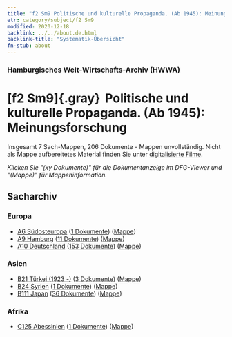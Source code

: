 ```yaml
---
title: "f2 Sm9 Politische und kulturelle Propaganda. (Ab 1945): Meinungsforschung"
etr: category/subject/f2 Sm9
modified: 2020-12-18
backlink: ../../about.de.html
backlink-title: "Systematik-Übersicht"
fn-stub: about
---
```


### Hamburgisches Welt-Wirtschafts-Archiv (HWWA)
# [f2 Sm9]{.gray}&#8201; Politische und kulturelle Propaganda. (Ab 1945): Meinungsforschung&#160; 




Insgesamt 7 Sach-Mappen, 206 Dokumente - Mappen unvollständig.
Nicht als Mappe aufbereitetes Material finden Sie unter [digitalisierte Filme](/film/h1_sh).

_Klicken Sie "(xy Dokumente)" für die Dokumentanzeige im DFG-Viewer und "(Mappe)" für Mappeninformation._

## Sacharchiv




### Europa

- [A6 Südosteuropa](../../../geo/about.de.html#A6) (<a href="https://dfg-viewer.de/show/?tx_dlf[id]=https://pm20.zbw.eu/mets/sh/1409xx/140900/1442xx/144295/public.mets.de.xml" target="_blank">1 Dokumente</a>) ([Mappe](http://purl.org/pressemappe20/folder/sh/140900,144295))
- [A9 Hamburg](../../../geo/about.de.html#A9) (<a href="https://dfg-viewer.de/show/?tx_dlf[id]=https://pm20.zbw.eu/mets/sh/1409xx/140905/1442xx/144295/public.mets.de.xml" target="_blank">11 Dokumente</a>) ([Mappe](http://purl.org/pressemappe20/folder/sh/140905,144295))
- [A10 Deutschland](../../../geo/about.de.html#A10) (<a href="https://dfg-viewer.de/show/?tx_dlf[id]=https://pm20.zbw.eu/mets/sh/1261xx/126128/1442xx/144295/public.mets.de.xml" target="_blank">153 Dokumente</a>) ([Mappe](http://purl.org/pressemappe20/folder/sh/126128,144295))

### Asien

- [B21 Türkei (1923 -)](../../../geo/about.de.html#B21) (<a href="https://dfg-viewer.de/show/?tx_dlf[id]=https://pm20.zbw.eu/mets/sh/1411xx/141111/1442xx/144295/public.mets.de.xml" target="_blank">3 Dokumente</a>) ([Mappe](http://purl.org/pressemappe20/folder/sh/141111,144295))
- [B24 Syrien](../../../geo/about.de.html#B24) (<a href="https://dfg-viewer.de/show/?tx_dlf[id]=https://pm20.zbw.eu/mets/sh/1411xx/141114/1442xx/144295/public.mets.de.xml" target="_blank">1 Dokumente</a>) ([Mappe](http://purl.org/pressemappe20/folder/sh/141114,144295))
- [B111 Japan](../../../geo/about.de.html#B111) (<a href="https://dfg-viewer.de/show/?tx_dlf[id]=https://pm20.zbw.eu/mets/sh/1412xx/141272/1442xx/144295/public.mets.de.xml" target="_blank">36 Dokumente</a>) ([Mappe](http://purl.org/pressemappe20/folder/sh/141272,144295))

### Afrika

- [C125 Abessinien](../../../geo/about.de.html#C125) (<a href="https://dfg-viewer.de/show/?tx_dlf[id]=https://pm20.zbw.eu/mets/sh/1414xx/141482/1442xx/144295/public.mets.de.xml" target="_blank">1 Dokumente</a>) ([Mappe](http://purl.org/pressemappe20/folder/sh/141482,144295))


